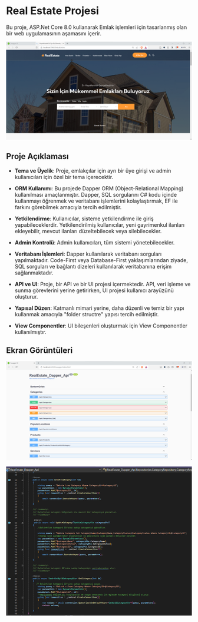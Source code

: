 
# Real Estate Projesi
Bu proje, ASP.Net Core 8.0 kullanarak Emlak işlemleri için tasarlanmış olan bir web uygulamasının  aşamasını içerir. 

![App-Screenshots](https://github.com/gamzemeryemkaya/RealEstate_Dapper_Api/blob/master/projectimages/realimages2.png?raw=true)

## Proje Açıklaması

- **Tema ve Üyelik**: Proje, emlakçılar için ayrı bir üye girişi ve admin kullanıcıları için özel bir tema içerecektir.

- **ORM Kullanımı**: Bu projede Dapper ORM (Object-Relational Mapping) kullanılması amaçlanmıştır. Dapper, SQL sorgularını C# kodu içinde kullanmayı öğrenmek ve veritabanı işlemlerini kolaylaştırmak, EF ile farkını görebilmek amacıyla tercih edilmiştir.

- **Yetkilendirme**: Kullanıcılar, sisteme yetkilendirme ile giriş yapabileceklerdir. Yetkilendirilmiş kullanıcılar, yeni gayrimenkul ilanları ekleyebilir, mevcut ilanları düzeltebilecek veya silebilecekler.

- **Admin Kontrolü**: Admin kullanıcıları, tüm sistemi yönetebilecekler. 

- **Veritabanı İşlemleri**: Dapper kullanılarak veritabanı sorguları yapılmaktadır. Code-First veya Database-First yaklaşımlarından ziyade, SQL sorguları ve bağlantı dizeleri kullanılarak veritabanına erişim sağlanmaktadır.

- **API ve UI**: Proje, bir API ve bir UI projesi içermektedir. API, veri işleme ve sunma görevlerini yerine getirirken, UI projesi kullanıcı arayüzünü oluşturur.

- **Yapısal Düzen**: Katmanlı mimari yerine, daha düzenli ve temiz bir yapı kullanmak amacıyla "folder structre" yapısı tercih edilmiştir.

- **View Componentler**: UI bileşenleri oluşturmak için View Componentler kullanılmıştır.







## Ekran Görüntüleri

![Uygulama Ekran Görüntüsü](https://github.com/gamzemeryemkaya/RealEstate_Dapper_Api/blob/master/projectimages/realimages1.png?raw=true)

![Uygulama Ekran Görüntüsü](https://github.com/gamzemeryemkaya/RealEstate_Dapper_Api/blob/master/projectimages/realimages3.png?raw=true)
